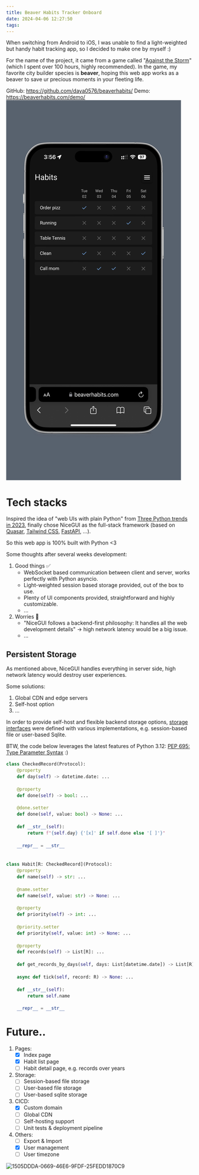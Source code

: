```yaml
---
title: Beaver Habits Tracker Onboard
date: 2024-04-06 12:27:50
tags:
---
```



When switching from Android to iOS, I was unable to find a light-weighted but handy habit tracking app, so I decided to make one by myself :)

For the name of the project, it came from a game called "[Against the Storm](https://store.steampowered.com/app/1336490/Against_the_Storm/)" (which I spent over 100 hours, highly recommended). In the game, my favorite city builder species is **beaver**, hoping this web app works as a beaver to save ur precious moments in your fleeting life.

<!--more--> 

GitHub: https://github.com/daya0576/beaverhabits/
Demo: https://beaverhabits.com/demo/
![40740423-A4AB-4806-9A6A-6F1B896FC8AE_1_201_a](../images/blog/2021-09-04-jvm-note/40740423-A4AB-4806-9A6A-6F1B896FC8AE_1_201_a.jpeg)


# Tech stacks
Inspired the idea of "web UIs with plain Python" from [Three Python trends in 2023](https://blog.jerrycodes.com/python-trends-in-2023/), finally chose NiceGUI as the full-stack framework (based on [Quasar](https://quasar.dev/), [Tailwind CSS](https://tailwindcss.com/), [FastAPI](https://fastapi.tiangolo.com/), ...). 

So this web app is 100% built with Python <3 

Some thoughts after several weeks development:

1. Good things ✅
    - WebSocket based communication between client and server, works perfectly with Python asyncio.
    - Light-weighted session based storage provided, out of the box to use.
    - Plenty of UI components provided, straightforward and highly customizable.
    - ...
2. Worries 🤔
    - "NiceGUI follows a backend-first philosophy: It handles all the web development details" -> high network latency would be a big issue.
    - ...

## Persistent Storage
As mentioned above, NiceGUI handles everything in server side, high network latency would destroy user experiences. 

Some solutions:
1. Global CDN and edge servers
2. Self-host option
3. ...

In order to provide self-host and flexible backend storage options, [storage interfaces](https://github.com/daya0576/beaverhabits/blob/master/beaverhabits/storage/storage.py) were defined with various implementations, e.g. session-based file or user-based Sqlite.

BTW, the code below leverages the latest features of Python 3.12: [PEP 695: Type Parameter Syntax](https://docs.python.org/3/whatsnew/3.12.html#pep-695-type-parameter-syntax) :)

```python
class CheckedRecord(Protocol):
    @property
    def day(self) -> datetime.date: ...

    @property
    def done(self) -> bool: ...

    @done.setter
    def done(self, value: bool) -> None: ...

    def __str__(self):
        return f"{self.day} {'[x]' if self.done else '[ ]'}"

    __repr__ = __str__


class Habit[R: CheckedRecord](Protocol):
    @property
    def name(self) -> str: ...

    @name.setter
    def name(self, value: str) -> None: ...

    @property
    def priority(self) -> int: ...

    @priority.setter
    def priority(self, value: int) -> None: ...

    @property
    def records(self) -> List[R]: ...

    def get_records_by_days(self, days: List[datetime.date]) -> List[R]: ...

    async def tick(self, record: R) -> None: ...

    def __str__(self):
        return self.name

    __repr__ = __str__
```

# Future..
1. Pages:
    - [x] Index page
    - [x] Habit list page
    - [ ] Habit detail page, e.g. records over years
2. Storage:
    - [ ] Session-based file storage
    - [ ] User-based file storage
    - [ ] User-based sqlite storage
3. CICD:
    - [x] Custom domain
    - [ ] Global CDN
    - [ ] Self-hosting support
    - [ ] Unit tests & deployment pipeline
4. Others:
    - [ ] Export & Import
    - [x] User management
    - [ ] User timezone

![1505DDDA-0669-46E6-9FDF-25FEDD1870C9](../images/blog/2021-09-04-jvm-note/1505DDDA-0669-46E6-9FDF-25FEDD1870C9.png)

